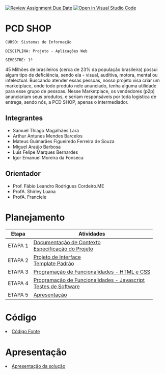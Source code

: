 [![Review Assignment Due Date](https://classroom.github.com/assets/deadline-readme-button-24ddc0f5d75046c5622901739e7c5dd533143b0c8e959d652212380cedb1ea36.svg)](https://classroom.github.com/a/c1_paze5)
[![Open in Visual Studio Code](https://classroom.github.com/assets/open-in-vscode-718a45dd9cf7e7f842a935f5ebbe5719a5e09af4491e668f4dbf3b35d5cca122.svg)](https://classroom.github.com/online_ide?assignment_repo_id=11591920&assignment_repo_type=AssignmentRepo)
# PCD SHOP

`CURSO: Sistemas de Informação`

`DISCIPLINA: Projeto - Aplicações Web`

`SEMESTRE: 1º`

45 Milhões de brasileiros (cerca de 23% da população brasileira) possui algum tipo de deficiência, sendo ela - visual, auditiva, motora, mental ou intelectual. 
Buscando atender essas pessoas, nosso projeto visa criar um marketplace, onde todo produto nele anunciado, tenha alguma utilidade para esse grupo de pessoas.
Nesse Marketplace, os vendedores (p2p) anunciariam seus produtos, e seriam responsáveis por toda logistica de entrega, sendo nós, a PCD SHOP, apenas o intermediador.

## Integrantes

* Samuel Thiago Magalhães Lara
* Arthur Antunes Mendes Barcelos
* Mateus Guimarães Figueiredo Ferreira de Souza
* Miguel Araújo Barbosa
* Luis Felipe Marques Bernardes
* Igor Emanuel Moreira da Fonseca

## Orientador

* Prof. Fábio Leandro Rodrigues Cordeiro.ME
* ProfA. Shirley Luana
* ProfA. Franciele


# Planejamento

| Etapa         | Atividades |
|  :----:   | ----------- |
| ETAPA 1         |[Documentação de Contexto](docs/context.md) <br> [Especificação do Projeto](docs/especification.md) |
| ETAPA 2         |[Projeto de Interface](docs/interface.md) <br> [Template Padrão](docs/template.md) |
| ETAPA 3         |[Programação de Funcionalidades - HTML e CSS](docs/development.md) |
| ETAPA 4        |[Programação de Funcionalidades - Javascript](docs/development.md) <br> [Testes de Software ](docs/tests.md) |
| ETAPA 5         | [Apresentação](presentation/README.md) |

# Código

<li><a href="src/README.md"> Código Fonte</a></li>

# Apresentação

<li><a href="presentation/README.md"> Apresentação da solução</a></li>
